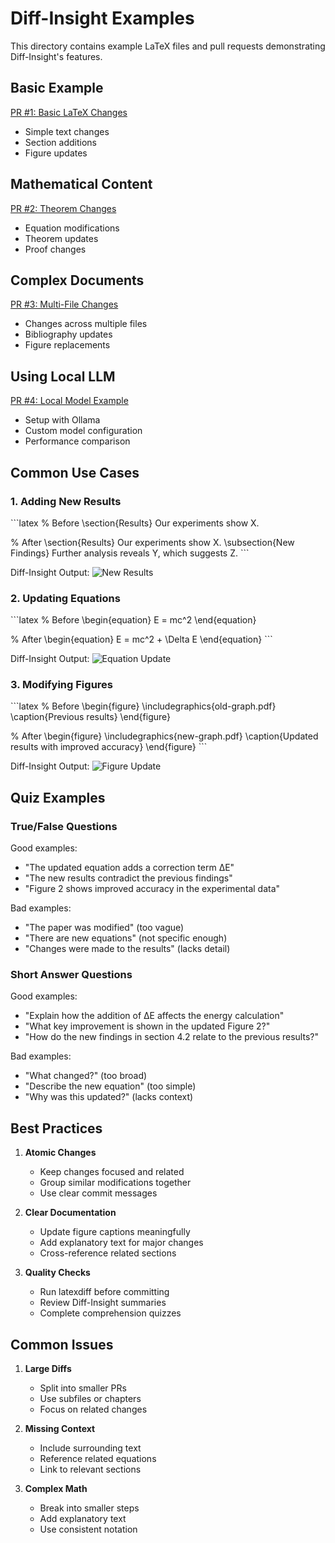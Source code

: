 # Diff-Insight Examples

This directory contains example LaTeX files and pull requests demonstrating Diff-Insight's features.

## Basic Example

[PR #1: Basic LaTeX Changes](examples/basic/README.md)
- Simple text changes
- Section additions
- Figure updates

## Mathematical Content

[PR #2: Theorem Changes](examples/math/README.md)
- Equation modifications
- Theorem updates
- Proof changes

## Complex Documents

[PR #3: Multi-File Changes](examples/complex/README.md)
- Changes across multiple files
- Bibliography updates
- Figure replacements

## Using Local LLM

[PR #4: Local Model Example](examples/local-llm/README.md)
- Setup with Ollama
- Custom model configuration
- Performance comparison

## Common Use Cases

### 1. Adding New Results

\`\`\`latex
% Before
\\section{Results}
Our experiments show X.

% After
\\section{Results}
Our experiments show X.
\\subsection{New Findings}
Further analysis reveals Y, which suggests Z.
\`\`\`

Diff-Insight Output:
![New Results](../images/new-results.png)

### 2. Updating Equations

\`\`\`latex
% Before
\\begin{equation}
E = mc^2
\\end{equation}

% After
\\begin{equation}
E = mc^2 + \\Delta E
\\end{equation}
\`\`\`

Diff-Insight Output:
![Equation Update](../images/equation-update.png)

### 3. Modifying Figures

\`\`\`latex
% Before
\\begin{figure}
\\includegraphics{old-graph.pdf}
\\caption{Previous results}
\\end{figure}

% After
\\begin{figure}
\\includegraphics{new-graph.pdf}
\\caption{Updated results with improved accuracy}
\\end{figure}
\`\`\`

Diff-Insight Output:
![Figure Update](../images/figure-update.png)

## Quiz Examples

### True/False Questions

Good examples:
- "The updated equation adds a correction term ∆E"
- "The new results contradict the previous findings"
- "Figure 2 shows improved accuracy in the experimental data"

Bad examples:
- "The paper was modified" (too vague)
- "There are new equations" (not specific enough)
- "Changes were made to the results" (lacks detail)

### Short Answer Questions

Good examples:
- "Explain how the addition of ∆E affects the energy calculation"
- "What key improvement is shown in the updated Figure 2?"
- "How do the new findings in section 4.2 relate to the previous results?"

Bad examples:
- "What changed?" (too broad)
- "Describe the new equation" (too simple)
- "Why was this updated?" (lacks context)

## Best Practices

1. **Atomic Changes**
   - Keep changes focused and related
   - Group similar modifications together
   - Use clear commit messages

2. **Clear Documentation**
   - Update figure captions meaningfully
   - Add explanatory text for major changes
   - Cross-reference related sections

3. **Quality Checks**
   - Run latexdiff before committing
   - Review Diff-Insight summaries
   - Complete comprehension quizzes

## Common Issues

1. **Large Diffs**
   - Split into smaller PRs
   - Use subfiles or chapters
   - Focus on related changes

2. **Missing Context**
   - Include surrounding text
   - Reference related equations
   - Link to relevant sections

3. **Complex Math**
   - Break into smaller steps
   - Add explanatory text
   - Use consistent notation